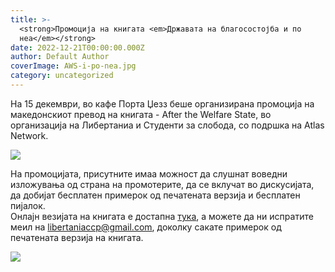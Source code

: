 ```yaml
---
title: >-
  <strong>Промоција на книгата <em>Државата на благосостојба и по
  неа</em></strong>
date: 2022-12-21T00:00:00.000Z
author: Default Author
coverImage: AWS-i-po-nea.jpg
category: uncategorized
---
```


На 15 декември, во кафе Порта Џезз беше организирана промоција на македонскиот превод на книгата - After the Welfare State, во организација на Либертаниа и Студенти за слобода, со подршка на Atlas Network.

![](http://libertaniabackup.local/wp-content/uploads/2022/12/IMG_4446-1-2-1024x758.jpg)

На промоцијата, присутните имаа можност да слушнат воведни изложувања од страна на промотерите, да се вклучат во дискусијата, да добијат бесплатен примерок од печатената верзија и бесплатен пијалок.  
Онлајн везијата на книгата е достапна [тука](http://libertaniabackup.local/wp-content/uploads/2021/04/Drzavata-na-blagosostojba-Tom-G.-Palmer-Libertania.pdf), а можете да ни испратите меил на [libertaniaccp@gmail.com](mailto:libertaniaccp@gmail.com), доколку сакате примерок од печатената верзија на книгата.

![](http://libertaniabackup.local/wp-content/uploads/2022/12/IMG_4435-1-1-1024x760.jpg)
